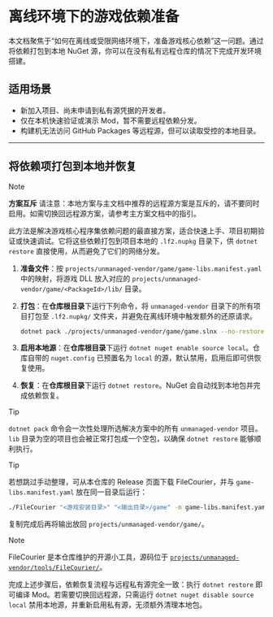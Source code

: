 # 离线环境下的游戏依赖准备

本文档聚焦于“如何在离线或受限网络环境下，准备游戏核心依赖”这一问题。通过将依赖打包到本地 NuGet 源，你可以在没有私有远程仓库的情况下完成开发环境搭建。

## 适用场景

- 新加入项目、尚未申请到私有源凭据的开发者。
- 仅在本机快速验证或演示 Mod，暂不需要远程依赖分发。
- 构建机无法访问 GitHub Packages 等远程源，但可以读取受控的本地目录。

---

## 将依赖项打包到本地并恢复

> [!NOTE]
> **方案互斥**
> 请注意：本地方案与主文档中推荐的远程源方案是互斥的，请不要同时启用。如需切换回远程源方案，请参考主方案文档中的指引。

此方法是解决游戏核心程序集依赖问题的最直接方案，适合快速上手、项目初期验证或快速调试。它将这些依赖打包到项目本地的 `.lf2.nupkg` 目录下，供 `dotnet restore` 直接使用，从而避免了它们的网络分发。

1. **准备文件**：按 `projects/unmanaged-vendor/game/game-libs.manifest.yaml` 中的映射，将游戏 DLL 放入对应的 `projects/unmanaged-vendor/game/<PackageId>/lib/` 目录。
2. **打包**：在**仓库根目录**下运行下列命令，将 `unmanaged-vendor` 目录下的所有项目打包至 `.lf2.nupkg/` 文件夹，并避免在离线环境中触发额外的还原请求。

   ```bash
   dotnet pack ./projects/unmanaged-vendor/game/game.slnx --no-restore -c Release
   ```

3. **启用本地源**：在**仓库根目录**下运行 `dotnet nuget enable source local`。仓库自带的 `nuget.config` 已预置名为 `local` 的源，默认禁用，启用后即可供恢复使用。
4. **恢复**：在**仓库根目录**下运行 `dotnet restore`。NuGet 会自动找到本地包并完成依赖恢复。

> [!TIP]
> `dotnet pack` 命令会一次性处理所选解决方案中的所有 `unmanaged-vendor` 项目。`lib` 目录为空的项目也会被正常打包成一个空包，以确保 `dotnet restore` 能够顺利执行。

> [!TIP]
> 若想跳过手动整理，可从本仓库的 Release 页面下载 FileCourier，并与 `game-libs.manifest.yaml` 放在同一目录后运行：
>
> ```bash
> ./FileCourier "<游戏安装目录>" "<输出目录>/game" -m game-libs.manifest.yaml
> ```
>
> 复制完成后再将输出放回 `projects/unmanaged-vendor/game/`。

> [!NOTE]
> FileCourier 是本仓库维护的开源小工具，源码位于 [`projects/unmanaged-vendor/tools/FileCourier/`](../../projects/unmanaged-vendor/tools/FileCourier/)。

完成上述步骤后，依赖恢复流程与远程私有源完全一致：执行 `dotnet restore` 即可编译 Mod。若需要切换回远程源，只需运行 `dotnet nuget disable source local` 禁用本地源，并重新启用私有源，无须额外清理本地包。
